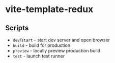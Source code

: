 # vite-template-redux

## Scripts

- `dev`/`start` - start dev server and open browser
- `build` - build for production
- `preview` - locally preview production build
- `test` - launch test runner

